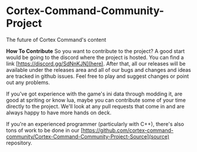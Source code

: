 # Cortex-Command-Community-Project
The future of Cortex Command's content

**How To Contribute**
So you want to contribute to the project? A good start would be going to the discord where the project is hosted. You can find a link [https://discord.gg/SdNnKJN](here). After that, all our releases will be available under the releases area and all of our bugs and changes and ideas are tracked in github issues. Feel free to play and suggest changes or point out any problems.

If you've got experience with the game's ini data through modding it, are good at spriting or know lua, maybe you can contribute some of your time directly to the project. We'll look at any pull requests that come in and are always happy to have more hands on deck.

If you're an experienced programmer (particularly with C++), there's also tons of work to be done in our [https://github.com/cortex-command-community/Cortex-Command-Community-Project-Source](source) repository.
